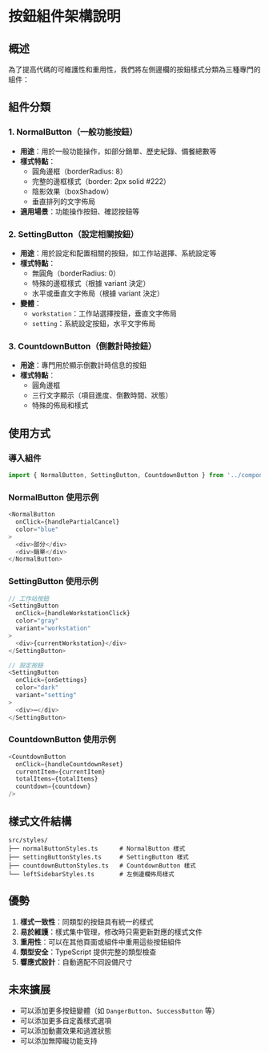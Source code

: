 # 按鈕組件架構說明

## 概述

為了提高代碼的可維護性和重用性，我們將左側邊欄的按鈕樣式分類為三種專門的組件：

## 組件分類

### 1. NormalButton（一般功能按鈕）
- **用途**：用於一般功能操作，如部分銷單、歷史紀錄、備餐總數等
- **樣式特點**：
  - 圓角邊框（borderRadius: 8）
  - 完整的邊框樣式（border: 2px solid #222）
  - 陰影效果（boxShadow）
  - 垂直排列的文字佈局
- **適用場景**：功能操作按鈕、確認按鈕等

### 2. SettingButton（設定相關按鈕）
- **用途**：用於設定和配置相關的按鈕，如工作站選擇、系統設定等
- **樣式特點**：
  - 無圓角（borderRadius: 0）
  - 特殊的邊框樣式（根據 variant 決定）
  - 水平或垂直文字佈局（根據 variant 決定）
- **變體**：
  - `workstation`：工作站選擇按鈕，垂直文字佈局
  - `setting`：系統設定按鈕，水平文字佈局

### 3. CountdownButton（倒數計時按鈕）
- **用途**：專門用於顯示倒數計時信息的按鈕
- **樣式特點**：
  - 圓角邊框
  - 三行文字顯示（項目進度、倒數時間、狀態）
  - 特殊的佈局和樣式

## 使用方式

### 導入組件
```typescript
import { NormalButton, SettingButton, CountdownButton } from '../components/WorkstationBoard';
```

### NormalButton 使用示例
```typescript
<NormalButton
  onClick={handlePartialCancel}
  color="blue"
>
  <div>部分</div>
  <div>銷單</div>
</NormalButton>
```

### SettingButton 使用示例
```typescript
// 工作站按鈕
<SettingButton
  onClick={handleWorkstationClick}
  color="gray"
  variant="workstation"
>
  <div>{currentWorkstation}</div>
</SettingButton>

// 設定按鈕
<SettingButton
  onClick={onSettings}
  color="dark"
  variant="setting"
>
  <div>⋯</div>
</SettingButton>
```

### CountdownButton 使用示例
```typescript
<CountdownButton
  onClick={handleCountdownReset}
  currentItem={currentItem}
  totalItems={totalItems}
  countdown={countdown}
/>
```

## 樣式文件結構

```
src/styles/
├── normalButtonStyles.ts      # NormalButton 樣式
├── settingButtonStyles.ts     # SettingButton 樣式
├── countdownButtonStyles.ts   # CountdownButton 樣式
└── leftSidebarStyles.ts       # 左側邊欄佈局樣式
```

## 優勢

1. **樣式一致性**：同類型的按鈕具有統一的樣式
2. **易於維護**：樣式集中管理，修改時只需更新對應的樣式文件
3. **重用性**：可以在其他頁面或組件中重用這些按鈕組件
4. **類型安全**：TypeScript 提供完整的類型檢查
5. **響應式設計**：自動適配不同設備尺寸

## 未來擴展

- 可以添加更多按鈕變體（如 `DangerButton`、`SuccessButton` 等）
- 可以添加更多自定義樣式選項
- 可以添加動畫效果和過渡狀態
- 可以添加無障礙功能支持
